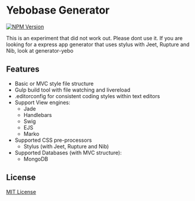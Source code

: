 # Yebobase Generator
[![NPM Version](https://img.shields.io/badge/version-1.0.8-green.svg)](https://www.npmjs.com/package/generator-yebobase)


This is an experiment that did not work out. Please dont use it. If you are looking for a express app generator that uses stylus with Jeet, Rupture and Nib, look at generator-yebo

## Features

- Basic or MVC style file structure
- Gulp build tool with file watching and livereload
- .editorconfig for consistent coding styles within text editors
- Support View engines:
  - Jade
  - Handlebars
  - Swig
  - EJS
  - Marko
- Supported CSS pre-processors
  - Stylus (with Jeet, Rupture and Nib)
- Supported Databases (with MVC structure):
  - MongoDB



## License
[MIT License](http://en.wikipedia.org/wiki/MIT_License)
